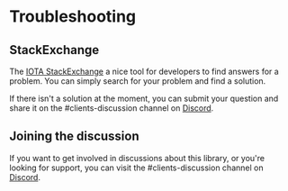 # Troubleshooting

## StackExchange

The [IOTA StackExchange](https://iota.stackexchange.com/) a nice tool for developers to find answers for a problem. You can simply search for your problem and find a solution. 

If there isn't a solution at the moment, you can submit your question and share it on the #clients-discussion channel on [Discord](https://discord.iota.org).

## Joining the discussion
If you want to get involved in discussions about this library, or you're looking for support, you can visit the #clients-discussion channel on [Discord](https://discord.iota.org).